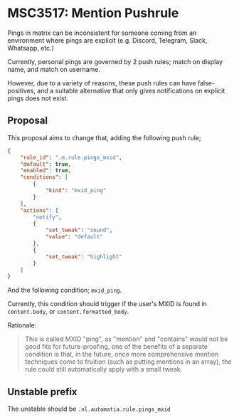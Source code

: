 # MSC3517: Mention Pushrule

Pings in matrix can be inconsistent for someone coming from an environment where pings are explicit
(e.g. Discord, Telegram, Slack, Whatsapp, etc.)

Currently, personal pings are governed by 2 push rules; match on display name, and match on username.

However, due to a variety of reasons, these push rules can have false-positives, and a suitable
alternative that only gives notifications on explicit pings does not exist.

## Proposal

This proposal aims to change that, adding the following push rule;

```json
{
    "rule_id": ".m.rule.pings_mxid",
    "default": true,
    "enabled": true,
    "conditions": [
        {
            "kind": "mxid_ping"
        }
    ],
    "actions": [
        "notify",
        {
            "set_tweak": "sound",
            "value": "default"
        },
        {
            "set_tweak": "highlight"
        }
    ]
}
```

And the following condition; `mxid_ping`.

Currently, this condition should trigger if the user's MXID is found in `content.body`,
or `content.formatted_body`.

Rationale:
> This is called MXID "ping", as "mention" and "contains" would not be good fits for
> future-proofing, one of the benefits of a separate condition is that, in the future,
> once more comprehensive mention techniques come to fruition (such as putting mentions
> in an array), the rule could still automatically apply with a small tweak.

## Unstable prefix

The unstable should be `.nl.automatia.rule.pings_mxid`
